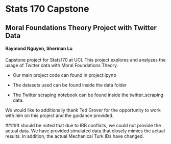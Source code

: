 # Stats 170 Capstone
## Moral Foundations Theory Project with Twitter Data
#### Raymond Nguyen, Sherman Lu
Capstone project for Stats170 at UCI.  This project explores and analyzes the usage of Twitter data with Moral Foundations Theory.

* Our main project code can found in project.ipynb

* The datasets used can be found inside the data folder

* The Twitter scraping notebook can be found inside the twitter_scraping data.

We would like to additionally thank Ted Grover for the opportunity to work with him on this project and the guidance provided.

####It should be noted that due to IRB conflicts, we could not provide the actual data.  We have provided simulated data that closely mimics the actual results.  In addition, the actual Mechanical Turk IDs have changed.